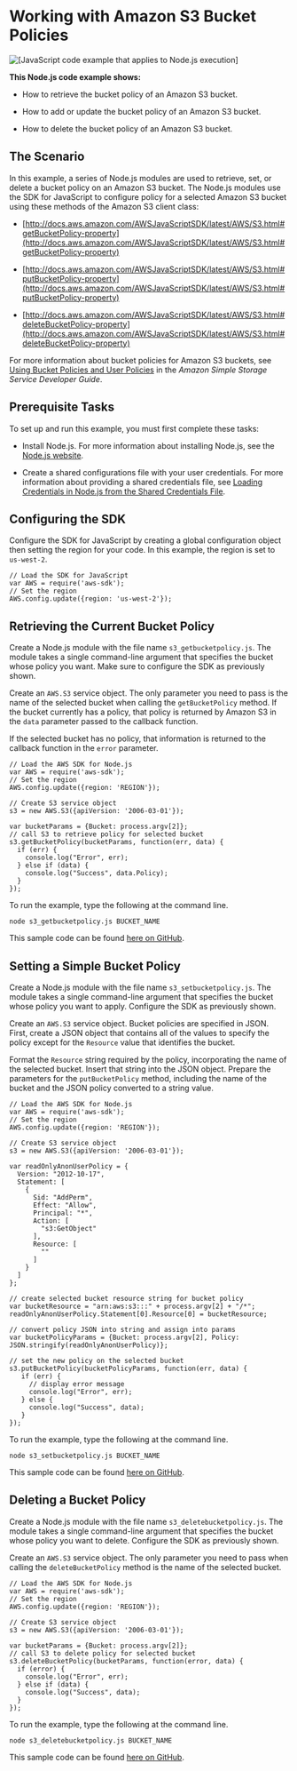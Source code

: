 # Working with Amazon S3 Bucket Policies<a name="s3-example-bucket-policies"></a>

![\[JavaScript code example that applies to Node.js execution\]](http://docs.aws.amazon.com/sdk-for-javascript/v2/developer-guide/images/nodeicon.png)

**This Node\.js code example shows:**

+ How to retrieve the bucket policy of an Amazon S3 bucket\.

+ How to add or update the bucket policy of an Amazon S3 bucket\.

+ How to delete the bucket policy of an Amazon S3 bucket\.

## The Scenario<a name="w3ab1c22c26c19b9"></a>

In this example, a series of Node\.js modules are used to retrieve, set, or delete a bucket policy on an Amazon S3 bucket\. The Node\.js modules use the SDK for JavaScript to configure policy for a selected Amazon S3 bucket using these methods of the Amazon S3 client class:

+ [http://docs.aws.amazon.com/AWSJavaScriptSDK/latest/AWS/S3.html#getBucketPolicy-property](http://docs.aws.amazon.com/AWSJavaScriptSDK/latest/AWS/S3.html#getBucketPolicy-property)

+ [http://docs.aws.amazon.com/AWSJavaScriptSDK/latest/AWS/S3.html#putBucketPolicy-property](http://docs.aws.amazon.com/AWSJavaScriptSDK/latest/AWS/S3.html#putBucketPolicy-property)

+ [http://docs.aws.amazon.com/AWSJavaScriptSDK/latest/AWS/S3.html#deleteBucketPolicy-property](http://docs.aws.amazon.com/AWSJavaScriptSDK/latest/AWS/S3.html#deleteBucketPolicy-property)

For more information about bucket policies for Amazon S3 buckets, see [ Using Bucket Policies and User Policies](http://docs.aws.amazon.com/AmazonS3/latest/dev/using-iam-policies.html) in the *Amazon Simple Storage Service Developer Guide*\.

## Prerequisite Tasks<a name="w3ab1c22c26c19c11"></a>

To set up and run this example, you must first complete these tasks:

+ Install Node\.js\. For more information about installing Node\.js, see the [Node\.js website](http://nodejs.org)\.

+ Create a shared configurations file with your user credentials\. For more information about providing a shared credentials file, see [Loading Credentials in Node\.js from the Shared Credentials File](loading-node-credentials-shared.md)\.

## Configuring the SDK<a name="s3-example-bucket-policies-configure-sdk"></a>

Configure the SDK for JavaScript by creating a global configuration object then setting the region for your code\. In this example, the region is set to `us-west-2`\.

```
// Load the SDK for JavaScript
var AWS = require('aws-sdk');
// Set the region 
AWS.config.update({region: 'us-west-2'});
```

## Retrieving the Current Bucket Policy<a name="s3-example-bucket-policies-get-policy"></a>

Create a Node\.js module with the file name `s3_getbucketpolicy.js`\. The module takes a single command\-line argument that specifies the bucket whose policy you want\. Make sure to configure the SDK as previously shown\. 

Create an `AWS.S3` service object\. The only parameter you need to pass is the name of the selected bucket when calling the `getBucketPolicy` method\. If the bucket currently has a policy, that policy is returned by Amazon S3 in the `data` parameter passed to the callback function\.

If the selected bucket has no policy, that information is returned to the callback function in the `error` parameter\.

```
// Load the AWS SDK for Node.js
var AWS = require('aws-sdk');
// Set the region 
AWS.config.update({region: 'REGION'});

// Create S3 service object
s3 = new AWS.S3({apiVersion: '2006-03-01'});

var bucketParams = {Bucket: process.argv[2]};
// call S3 to retrieve policy for selected bucket
s3.getBucketPolicy(bucketParams, function(err, data) {
  if (err) {
    console.log("Error", err);
  } else if (data) {
    console.log("Success", data.Policy);
  }
});
```

To run the example, type the following at the command line\.

```
node s3_getbucketpolicy.js BUCKET_NAME
```

This sample code can be found [here on GitHub](https://github.com/awsdocs/aws-doc-sdk-examples/blob/master/javascript/example_code/s3/s3_getbucketpolicy.js)\.

## Setting a Simple Bucket Policy<a name="s3-example-bucket-policies-set-policy"></a>

Create a Node\.js module with the file name `s3_setbucketpolicy.js`\. The module takes a single command\-line argument that specifies the bucket whose policy you want to apply\. Configure the SDK as previously shown\. 

Create an `AWS.S3` service object\. Bucket policies are specified in JSON\. First, create a JSON object that contains all of the values to specify the policy except for the `Resource` value that identifies the bucket\.

Format the `Resource` string required by the policy, incorporating the name of the selected bucket\. Insert that string into the JSON object\. Prepare the parameters for the `putBucketPolicy` method, including the name of the bucket and the JSON policy converted to a string value\.

```
// Load the AWS SDK for Node.js
var AWS = require('aws-sdk');
// Set the region 
AWS.config.update({region: 'REGION'});

// Create S3 service object
s3 = new AWS.S3({apiVersion: '2006-03-01'});

var readOnlyAnonUserPolicy = {
  Version: "2012-10-17",
  Statement: [
    {
      Sid: "AddPerm",
      Effect: "Allow",
      Principal: "*",
      Action: [
        "s3:GetObject"
      ],
      Resource: [
        ""
      ]
    }
  ]
};

// create selected bucket resource string for bucket policy
var bucketResource = "arn:aws:s3:::" + process.argv[2] + "/*";
readOnlyAnonUserPolicy.Statement[0].Resource[0] = bucketResource;

// convert policy JSON into string and assign into params
var bucketPolicyParams = {Bucket: process.argv[2], Policy: JSON.stringify(readOnlyAnonUserPolicy)};

// set the new policy on the selected bucket
s3.putBucketPolicy(bucketPolicyParams, function(err, data) {
   if (err) {
     // display error message
     console.log("Error", err);
   } else {
     console.log("Success", data);
   }
});
```

To run the example, type the following at the command line\.

```
node s3_setbucketpolicy.js BUCKET_NAME
```

This sample code can be found [here on GitHub](https://github.com/awsdocs/aws-doc-sdk-examples/blob/master/javascript/example_code/s3/s3_setbucketpolicy.js)\.

## Deleting a Bucket Policy<a name="s3-example-bucket-policies-delete-policy"></a>

Create a Node\.js module with the file name `s3_deletebucketpolicy.js`\. The module takes a single command\-line argument that specifies the bucket whose policy you want to delete\. Configure the SDK as previously shown\.

 Create an `AWS.S3` service object\. The only parameter you need to pass when calling the `deleteBucketPolicy` method is the name of the selected bucket\.

```
// Load the AWS SDK for Node.js
var AWS = require('aws-sdk');
// Set the region 
AWS.config.update({region: 'REGION'});

// Create S3 service object
s3 = new AWS.S3({apiVersion: '2006-03-01'});

var bucketParams = {Bucket: process.argv[2]};
// call S3 to delete policy for selected bucket
s3.deleteBucketPolicy(bucketParams, function(error, data) {
  if (error) {
    console.log("Error", err);
  } else if (data) {
    console.log("Success", data);
  }
});
```

To run the example, type the following at the command line\.

```
node s3_deletebucketpolicy.js BUCKET_NAME
```

This sample code can be found [here on GitHub](https://github.com/awsdocs/aws-doc-sdk-examples/blob/master/javascript/example_code/s3/s3_deletebucketpolicy.js)\.